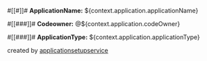 #[[#]]# __ApplicationName:__ ${context.application.applicationName}

#[[###]]# __Codeowner:__ @${context.application.codeOwner} 

#[[###]]# __ApplicationType:__ ${context.application.applicationType}  


created by [applicationsetupservice](https://git.marcapo.com/marcapo/${context.config.templatesRepositoryName})  

